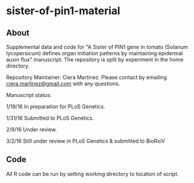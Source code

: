 # sister-of-pin1-material

## About 

Supplemental data and code for "A Sister of PIN1 gene in tomato (Solanum lycopersicum) defines organ initiation patterns by maintaining epidermal auxin flux" manuscript. The repository is split by experiment in the home directory.

Repository Maintainer: Ciera Martinez.  Please contact by emailing ciera.martinez@gmail.com with any questions.

Manuscript status: 

1/19/16 In preparation for PLoS Genetics.

1/31/16 Submitted to PLoS Genetics.

2/9/16 Under review.

3/2/16 Still under review in PLoS Genetics & submitted to BioRxiV


## Code

All R code can be run by setting working directory to location of script.





